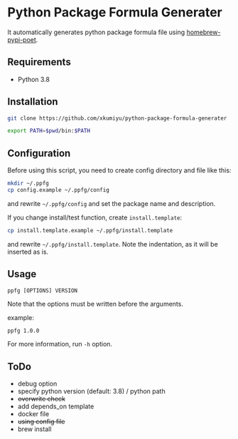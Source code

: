 # Python Package Formula Generater

It automatically generates python package formula file using [homebrew-pypi-poet](https://github.com/tdsmith/homebrew-pypi-poet).

## Requirements

- Python 3.8

## Installation

```sh
git clone https://github.com/xkumiyu/python-package-formula-generater
```

```sh
export PATH=$pwd/bin:$PATH
```

## Configuration

Before using this script, you need to create config directory and file like this:

```sh
mkdir ~/.ppfg
cp config.example ~/.ppfg/config
```

and rewrite `~/.ppfg/config` and set the package name and description.

If you change install/test function, create `install.template`:

```sh
cp install.template.example ~/.ppfg/install.template
```

and rewrite `~/.ppfg/install.template`.
Note the indentation, as it will be inserted as is.

## Usage

```text
ppfg [OPTIONS] VERSION
```

Note that the options must be written before the arguments.

example:

```sh
ppfg 1.0.0
```

For more information, run `-h` option.

## ToDo

- debug option
- specify python version (default: 3.8) / python path
- ~~overwrite check~~
- add depends_on template
- docker file
- ~~using config file~~
- brew install
